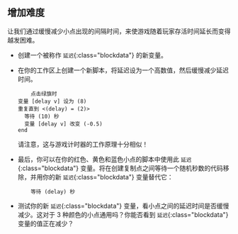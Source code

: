 ## 增加难度

让我们通过缓慢减少小点出现的间隔时间，来使游戏随着玩家存活时间延长而变得越发困难。



+ 创建一个被称作 `延迟`{:class="blockdata"} 的新变量。

+ 在你的工作区上创建一个新脚本，将延迟设为一个高数值，然后缓慢减少延迟时间。

	```blocks
		点击绿旗时
    变量 [delay v] 设为 (8)
    重复直到 <(delay) = (2)> 
      等待 (10) 秒
      变量 [delay v] 改变 (-0.5)
    end
	```

	请注意，这与游戏计时器的工作原理十分相似！

+ 最后，你可以在你的红色、黄色和蓝色小点的脚本中使用此 `延迟`{:class="blockdata"} 变量。将在创建复制点之间等待一个随机秒数的代码移除，并用你的新 `延迟`{:class="blockdata"} 变量替代它：

	```blocks
		等待 (delay) 秒
	```

+ 测试你的新 `延迟`{:class="blockdata"} 变量，看小点之间的延迟时间是否缓慢减少。这对于 3 种颜色的小点通用吗？你能否看到 `延迟`{:class="blockdata"} 变量的值正在减少？



